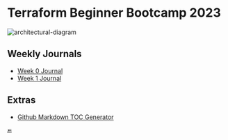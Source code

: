 # Terraform Beginner Bootcamp 2023

![architectural-diagram](https://github.com/Dee76/terraform-beginner-bootcamp-2023/assets/8474263/81c6e1bf-071e-4314-97c7-9846c5ffe144)

## Weekly Journals

- [Week 0 Journal](/journal/week0.md)
- [Week 1 Journal](/journal/week1.md)

## Extras

- [Github Markdown TOC Generator](https://ecotrust-canada.github.io/markdown-toc/)

:end:
